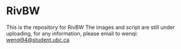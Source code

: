 # RivBW
This is the repository for RivBW 
The images and script are still under uploading, for any information, please email to wenqi: wenqi94@student.ubc.ca
